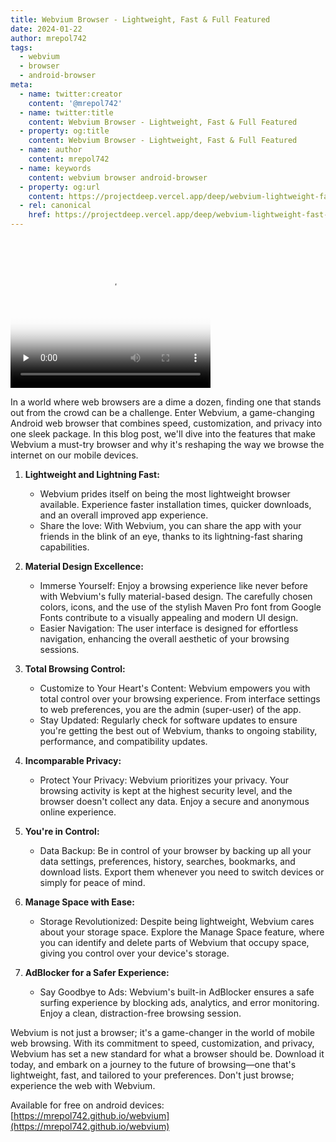 ```yaml
---
title: Webvium Browser - Lightweight, Fast & Full Featured
date: 2024-01-22
author: mrepol742
tags:
  - webvium
  - browser
  - android-browser
meta:
  - name: twitter:creator
    content: '@mrepol742'
  - name: twitter:title
    content: Webvium Browser - Lightweight, Fast & Full Featured
  - property: og:title
    content: Webvium Browser - Lightweight, Fast & Full Featured
  - name: author
    content: mrepol742
  - name: keywords
    content: webvium browser android-browser
  - property: og:url
    content: https://projectdeep.vercel.app/deep/webvium-lightweight-fast-and-secured-web-browser/
  - rel: canonical
    href: https://projectdeep.vercel.app/deep/webvium-lightweight-fast-and-secured-web-browser/
---
```



<video preload="none" controls poster="https://mrepol742.github.io/images/webvium22.png" width="320" height="240">
          <source
            src="https://mrepol742.github.io/videos/Webvium%20-%20Lightweight,%20Fast,%20Material%20and%20Full-Featured%20Android%20Web%20Browser.mp4"
            type="video/mp4">
          Your browser does not support the video tag. Click play to watch it directly <a
            href="https://mrepol742.github.io/videos/Webvium%20-%20Lightweight,%20Fast,%20Material%20and%20Full-Featured%20Android%20Web%20Browser.mp4">Play</a>.
        </video>


In a world where web browsers are a dime a dozen, finding one that stands out from the crowd can be a challenge. Enter Webvium, a game-changing Android web browser that combines speed, customization, and privacy into one sleek package. In this blog post, we'll dive into the features that make Webvium a must-try browser and why it's reshaping the way we browse the internet on our mobile devices.


1. **Lightweight and Lightning Fast:**
   - Webvium prides itself on being the most lightweight browser available. Experience faster installation times, quicker downloads, and an overall improved app experience.
   - Share the love: With Webvium, you can share the app with your friends in the blink of an eye, thanks to its lightning-fast sharing capabilities.

2. **Material Design Excellence:**
   - Immerse Yourself: Enjoy a browsing experience like never before with Webvium's fully material-based design. The carefully chosen colors, icons, and the use of the stylish Maven Pro font from Google Fonts contribute to a visually appealing and modern UI design.
   - Easier Navigation: The user interface is designed for effortless navigation, enhancing the overall aesthetic of your browsing sessions.

3. **Total Browsing Control:**
   - Customize to Your Heart's Content: Webvium empowers you with total control over your browsing experience. From interface settings to web preferences, you are the admin (super-user) of the app.
   - Stay Updated: Regularly check for software updates to ensure you're getting the best out of Webvium, thanks to ongoing stability, performance, and compatibility updates.

4. **Incomparable Privacy:**
   - Protect Your Privacy: Webvium prioritizes your privacy. Your browsing activity is kept at the highest security level, and the browser doesn't collect any data. Enjoy a secure and anonymous online experience.

5. **You're in Control:**
   - Data Backup: Be in control of your browser by backing up all your data settings, preferences, history, searches, bookmarks, and download lists. Export them whenever you need to switch devices or simply for peace of mind.

6. **Manage Space with Ease:**
   - Storage Revolutionized: Despite being lightweight, Webvium cares about your storage space. Explore the Manage Space feature, where you can identify and delete parts of Webvium that occupy space, giving you control over your device's storage.

7. **AdBlocker for a Safer Experience:**
   - Say Goodbye to Ads: Webvium's built-in AdBlocker ensures a safe surfing experience by blocking ads, analytics, and error monitoring. Enjoy a clean, distraction-free browsing session.

Webvium is not just a browser; it's a game-changer in the world of mobile web browsing. With its commitment to speed, customization, and privacy, Webvium has set a new standard for what a browser should be. Download it today, and embark on a journey to the future of browsing—one that's lightweight, fast, and tailored to your preferences. Don't just browse; experience the web with Webvium.

Available for free on android devices: [https://mrepol742.github.io/webvium](https://mrepol742.github.io/webvium)